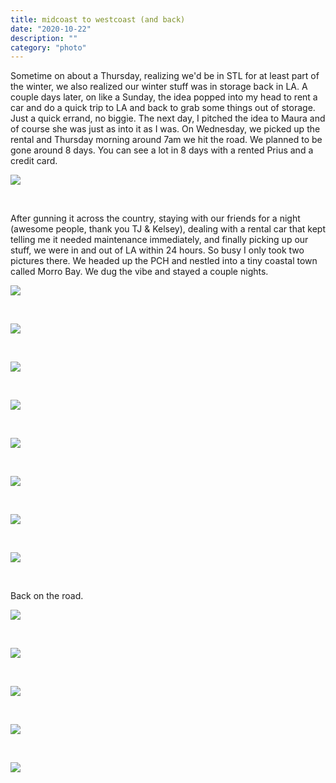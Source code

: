 ```yaml
---
title: midcoast to westcoast (and back)
date: "2020-10-22"
description: ""
category: "photo"
---
```


Sometime on about a Thursday, realizing we'd be in STL for at least part of the winter, we also realized our winter stuff was in storage back in LA. A couple days later, on like a Sunday, the idea popped into my head to rent a car and do a quick trip to LA and back to grab some things out of storage. Just a quick errand, no biggie. The next day, I pitched the idea to Maura and of course she was just as into it as I was. On Wednesday, we picked up the rental and Thursday morning around 7am we hit the road. We planned to be gone around 8 days. You can see a lot in 8 days with a rented Prius and a credit card.

![ ](https://sosphotoblog.s3.us-east-2.amazonaws.com/blog/2020/2020-10-22/m2w-1.jpg)

&nbsp;

After gunning it across the country, staying with our friends for a night (awesome people, thank you TJ & Kelsey), dealing with a rental car that kept telling me it needed maintenance immediately, and finally picking up our stuff, we were in and out of LA within 24 hours. So busy I only took two pictures there. We headed up the PCH and nestled into a tiny coastal town called Morro Bay. We dug the vibe and stayed a couple nights.

![ ](https://sosphotoblog.s3.us-east-2.amazonaws.com/blog/2020/2020-10-22/m2w-2.jpg)

&nbsp;

![ ](https://sosphotoblog.s3.us-east-2.amazonaws.com/blog/2020/2020-10-22/m2w-3.jpg)

&nbsp;

![ ](https://sosphotoblog.s3.us-east-2.amazonaws.com/blog/2020/2020-10-22/m2w-4.jpg)

&nbsp;

![ ](https://sosphotoblog.s3.us-east-2.amazonaws.com/blog/2020/2020-10-22/m2w-5.jpg)

&nbsp;

![ ](https://sosphotoblog.s3.us-east-2.amazonaws.com/blog/2020/2020-10-22/m2w-6.jpg)

&nbsp;

![ ](https://sosphotoblog.s3.us-east-2.amazonaws.com/blog/2020/2020-10-22/m2w-7.jpg)

&nbsp;

![ ](https://sosphotoblog.s3.us-east-2.amazonaws.com/blog/2020/2020-10-22/m2w-8.jpg)

&nbsp;

![ ](https://sosphotoblog.s3.us-east-2.amazonaws.com/blog/2020/2020-10-22/m2w-9.jpg)

&nbsp;

Back on the road.

![ ](https://sosphotoblog.s3.us-east-2.amazonaws.com/blog/2020/2020-10-22/m2w-10.jpg)

&nbsp;

![ ](https://sosphotoblog.s3.us-east-2.amazonaws.com/blog/2020/2020-10-22/m2w-11.jpg)

&nbsp;

![ ](https://sosphotoblog.s3.us-east-2.amazonaws.com/blog/2020/2020-10-22/m2w-12.jpg)

&nbsp;

![ ](https://sosphotoblog.s3.us-east-2.amazonaws.com/blog/2020/2020-10-22/m2w-13.jpg)

&nbsp;

![ ](https://sosphotoblog.s3.us-east-2.amazonaws.com/blog/2020/2020-10-22/m2w-14.jpg)
